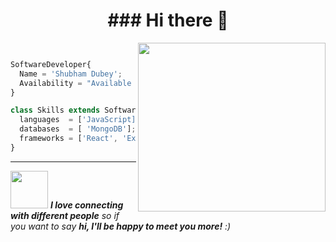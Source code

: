 
<h1 align="center"> ### Hi there 👋<span style="margin-left:'5';">
</span></h1>
<img align='right' src="https://media.giphy.com/media/f3iwJFOVOwuy7K6FFw/giphy.gif" width="300" height="270" />

```js


SoftwareDeveloper{
  Name = 'Shubham Dubey';
  Availability = "Available to hire!!"
}

class Skills extends SoftwareDeveloper {
  languages  = ['JavaScript];
  databases  = [ 'MongoDB'];
  frameworks = ['React', 'Express Js'];
}
```


<hr/>

<img src="https://media.giphy.com/media/LnQjpWaON8nhr21vNW/giphy.gif" width="60"> <em><b>I love connecting with different people</b> so if you want to say <b>hi, I'll be happy to meet you more!</b> :)</em>
<!--

